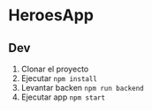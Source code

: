 # HeroesApp

## Dev
1. Clonar el proyecto
2. Ejecutar ``npm install``
3. Levantar backen ``npm run backend``
4. Ejecutar app ``npm start``
